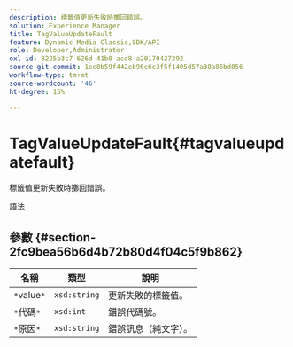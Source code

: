 ```yaml
---
description: 標籤值更新失敗時擲回錯誤。
solution: Experience Manager
title: TagValueUpdateFault
feature: Dynamic Media Classic,SDK/API
role: Developer,Administrator
exl-id: 8225b3c7-626d-41b0-acd8-a20170427292
source-git-commit: 1ec8b59f442eb96c6c3f5f1405d57a38a86bd056
workflow-type: tm+mt
source-wordcount: '46'
ht-degree: 15%

---
```


# TagValueUpdateFault{#tagvalueupdatefault}

標籤值更新失敗時擲回錯誤。

語法

## 參數 {#section-2fc9bea56b6d4b72b80d4f04c5f9b862}

| 名稱 | 類型 | 說明 |
|---|---|---|
| `*`value`*` | `xsd:string` | 更新失敗的標籤值。 |
| `*`代碼`*` | `xsd:int` | 錯誤代碼號。 |
| `*`原因`*` | `xsd:string` | 錯誤訊息（純文字）。 |
